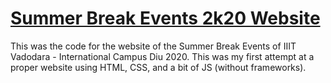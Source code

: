 # <a target="_blank" href="https://hrishubh.github.io/SBE-Website/"> Summer Break Events 2k20 Website </a>
This was the code for the website of the Summer Break Events of IIIT Vadodara - International Campus Diu 2020. This was my first attempt at a proper website using HTML, CSS, and a bit of JS (without frameworks).
